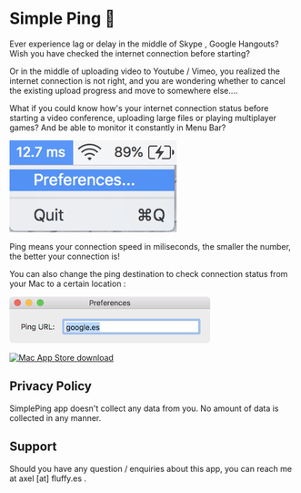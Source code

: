 # Simple Ping 🏓



Ever experience lag or delay in the middle of Skype , Google Hangouts? Wish you have checked the internet connection before starting?



Or in the middle of uploading video to Youtube / Vimeo, you realized the internet connection is not right, and you are wondering whether to cancel the existing upload progress and move to somewhere else....



What if you could know how's your internet connection status before starting a video conference, uploading large files or playing multiplayer games?  And be able to monitor it constantly in Menu Bar?



![ping](ping.png)



Ping means your connection speed in miliseconds, the smaller the number, the better your connection is!



You can also change the ping destination to check connection status from your Mac to a certain location : 

![url](url.png)



<a href="#" target="_blank"><img srcset="masblack.png 1x, masblack@2x.png 2x" src="masblack.png" alt="Mac App Store download"></a>



## Privacy Policy

SimplePing app doesn't collect any data from you. No amount of data is collected in any manner.

## Support

Should you have any question / enquiries about this app, you can reach me at axel [at] fluffy.es .